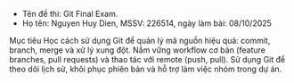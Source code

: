 - Tên đề thi: Git Final Exam.
- Họ tên: Nguyen Huy Dien, MSSV: 226514, ngày làm bài: 08/10/2025

Mục tiêu
Học cách sử dụng Git để quản lý mã nguồn hiệu quả: commit, branch, merge và xử lý xung đột.
Nắm vững workflow cơ bản (feature branches, pull requests) và thao tác với remote (push, pull).
Sử dụng Git để theo dõi lịch sử, khôi phục phiên bản và hỗ trợ làm việc nhóm trong dự án.
